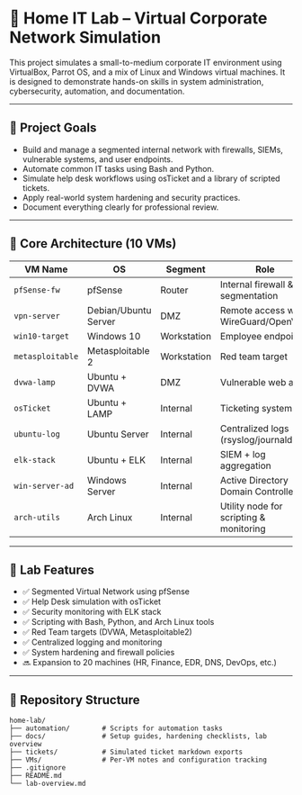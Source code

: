 # 🧪 Home IT Lab – Virtual Corporate Network Simulation

This project simulates a small-to-medium corporate IT environment using VirtualBox, Parrot OS, and a mix of Linux and Windows virtual machines. It is designed to demonstrate hands-on skills in system administration, cybersecurity, automation, and documentation.

---

## 📌 Project Goals

- Build and manage a segmented internal network with firewalls, SIEMs, vulnerable systems, and user endpoints.
- Automate common IT tasks using Bash and Python.
- Simulate help desk workflows using osTicket and a library of scripted tickets.
- Apply real-world system hardening and security practices.
- Document everything clearly for professional review.

---

## 🧱 Core Architecture (10 VMs)

| VM Name          | OS                     | Segment      | Role                                     |
| ---------------- | ---------------------- | ------------ | ---------------------------------------- |
| `pfSense-fw`     | pfSense                | Router       | Internal firewall & segmentation         |
| `vpn-server`     | Debian/Ubuntu Server   | DMZ          | Remote access with WireGuard/OpenVPN     |
| `win10-target`   | Windows 10             | Workstation  | Employee endpoint                        |
| `metasploitable` | Metasploitable 2       | Workstation  | Red team target                          |
| `dvwa-lamp`      | Ubuntu + DVWA          | DMZ          | Vulnerable web app                       |
| `osTicket`       | Ubuntu + LAMP          | Internal     | Ticketing system                         |
| `ubuntu-log`     | Ubuntu Server          | Internal     | Centralized logs (rsyslog/journald)      |
| `elk-stack`      | Ubuntu + ELK           | Internal     | SIEM + log aggregation                   |
| `win-server-ad`  | Windows Server         | Internal     | Active Directory Domain Controller       |
| `arch-utils`     | Arch Linux             | Internal     | Utility node for scripting & monitoring  |

---

## 🧪 Lab Features

- ✅ Segmented Virtual Network using pfSense
- ✅ Help Desk simulation with osTicket
- ✅ Security monitoring with ELK stack
- ✅ Scripting with Bash, Python, and Arch Linux tools
- ✅ Red Team targets (DVWA, Metasploitable2)
- ✅ Centralized logging and monitoring
- ✅ System hardening and firewall policies
- 🔜 Expansion to 20 machines (HR, Finance, EDR, DNS, DevOps, etc.)

---

## 📂 Repository Structure

```plaintext
home-lab/
├── automation/        # Scripts for automation tasks
├── docs/              # Setup guides, hardening checklists, lab overview
├── tickets/           # Simulated ticket markdown exports
├── VMs/               # Per-VM notes and configuration tracking
├── .gitignore
├── README.md
└── lab-overview.md

